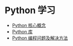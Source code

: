 # Python 学习
- [Python 核心概念](key_concept)
- [Python 库](python_library)
- [Python 编程问题及解决方法](problems)
